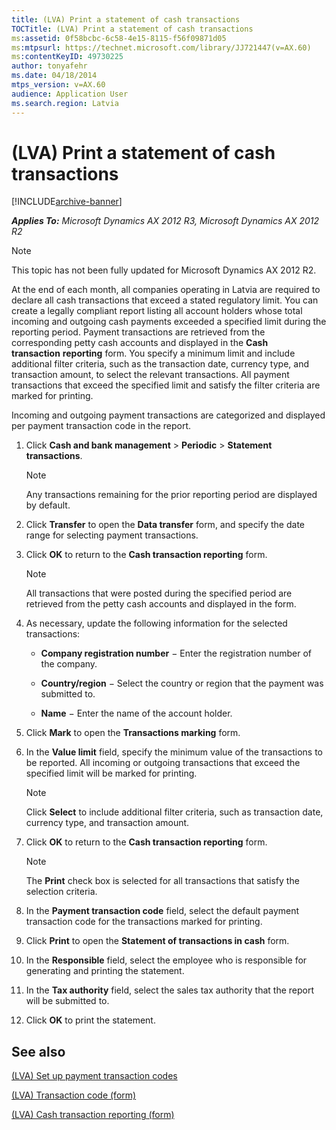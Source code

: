 ```yaml
---
title: (LVA) Print a statement of cash transactions
TOCTitle: (LVA) Print a statement of cash transactions
ms:assetid: 0f58bcbc-6c58-4e15-8115-f56f09871d05
ms:mtpsurl: https://technet.microsoft.com/library/JJ721447(v=AX.60)
ms:contentKeyID: 49730225
author: tonyafehr
ms.date: 04/18/2014
mtps_version: v=AX.60
audience: Application User
ms.search.region: Latvia
---
```


# (LVA) Print a statement of cash transactions 


[!INCLUDE[archive-banner](includes/archive-banner.md)]


_**Applies To:** Microsoft Dynamics AX 2012 R3, Microsoft Dynamics AX 2012 R2_


> [!NOTE]
> <P>This topic has not been fully updated for Microsoft Dynamics AX 2012 R2.</P>



At the end of each month, all companies operating in Latvia are required to declare all cash transactions that exceed a stated regulatory limit. You can create a legally compliant report listing all account holders whose total incoming and outgoing cash payments exceeded a specified limit during the reporting period. Payment transactions are retrieved from the corresponding petty cash accounts and displayed in the **Cash transaction** **reporting** form. You specify a minimum limit and include additional filter criteria, such as the transaction date, currency type, and transaction amount, to select the relevant transactions. All payment transactions that exceed the specified limit and satisfy the filter criteria are marked for printing.

Incoming and outgoing payment transactions are categorized and displayed per payment transaction code in the report.

1.  Click **Cash and bank management** \> **Periodic** \> **Statement transactions**.
    

    > [!NOTE]
    > <P>Any transactions remaining for the prior reporting period are displayed by default.</P>



2.  Click **Transfer** to open the **Data transfer** form, and specify the date range for selecting payment transactions.

3.  Click **OK** to return to the **Cash transaction reporting** form.
    

    > [!NOTE]
    > <P>All transactions that were posted during the specified period are retrieved from the petty cash accounts and displayed in the form.</P>



4.  As necessary, update the following information for the selected transactions:
    
      - **Company registration number** − Enter the registration number of the company.
    
      - **Country/region** − Select the country or region that the payment was submitted to.
    
      - **Name** − Enter the name of the account holder.

5.  Click **Mark** to open the **Transactions marking** form.

6.  In the **Value limit** field, specify the minimum value of the transactions to be reported. All incoming or outgoing transactions that exceed the specified limit will be marked for printing.
    

    > [!NOTE]
    > <P>Click <STRONG>Select</STRONG> to include additional filter criteria, such as transaction date, currency type, and transaction amount.</P>



7.  Click **OK** to return to the **Cash transaction reporting** form.
    

    > [!NOTE]
    > <P>The <STRONG>Print</STRONG> check box is selected for all transactions that satisfy the selection criteria.</P>



8.  In the **Payment transaction code** field, select the default payment transaction code for the transactions marked for printing.

9.  Click **Print** to open the **Statement of transactions in cash** form.

10. In the **Responsible** field, select the employee who is responsible for generating and printing the statement.

11. In the **Tax authority** field, select the sales tax authority that the report will be submitted to.

12. Click **OK** to print the statement.

## See also

[(LVA) Set up payment transaction codes](lva-set-up-payment-transaction-codes.md)

[(LVA) Transaction code (form)](https://technet.microsoft.com/library/jj684600\(v=ax.60\))

[(LVA) Cash transaction reporting (form)](https://technet.microsoft.com/library/jj721453\(v=ax.60\))

  


